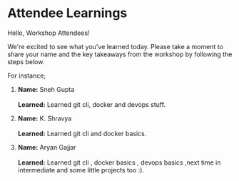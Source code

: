 # Attendee Learnings

Hello, Workshop Attendees!

We're excited to see what you've learned today. Please take a moment to share your name and the key takeaways from the workshop by following the steps below.

For instance; 
1. **Name:** Sneh Gupta <br>          
   **Learned:** Learned git cli, docker and devops stuff.

1. **Name:** K. Shravya <br>          
   **Learned:** Learned git cli and docker basics.

1. **Name:** Aryan Gajjar <br>          
   **Learned:** Learned git cli , docker basics , devops basics ,next time in intermediate and some little projects too :).
